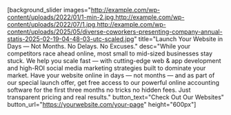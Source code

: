 [background_slider images="http://example.com/wp-content/uploads/2022/01/1-min-2.jpg,http://example.com/wp-content/uploads/2022/07/1.jpg,http://example.com/wp-content/uploads/2025/05/diverse-coworkers-presenting-company-annual-statis-2025-02-19-04-48-03-utc-scaled.jpg" title="Launch Your Website in Days — Not Months. No Delays. No Excuses." desc="While your competitors race ahead online, most small to mid-sized businesses stay stuck. We help you scale fast — with cutting-edge web & app development and high-ROI social media marketing strategies built to dominate your market. Have your website online in days — not months — and as part of our special launch offer, get free access to our powerful online accounting software for the first three months no tricks no hidden fees. Just transparent pricing and real results." button_text="Check Out Our Websites" button_url="https://yourwebsite.com/your-page" height="600px"]